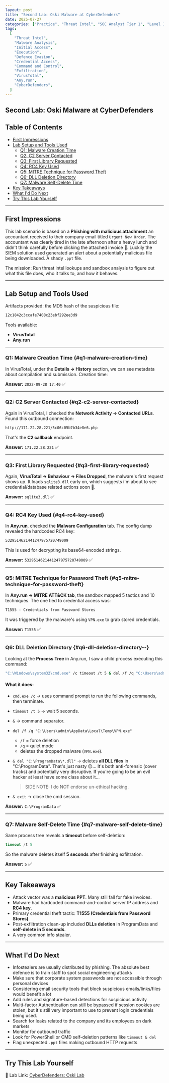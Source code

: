 ```yaml
---
layout: post
title: "Second Lab: Oski Malware at CyberDefenders"
date: 2025-07-27
categories: ["Practice", "Threat Intel", "SOC Analyst Tier 1", "Level 1"]
tags:
  [
    "Threat Intel",
    "Malware Analysis",
    "Initial Access",
    "Execution",
    "Defence Evasion",
    "Credential Access",
    "Command and Control",
    "Exfiltration",
    "VirusTotal",
    "Any.run",
    "CyberDefenders",
  ]
---
```


## Second Lab: Oski Malware at CyberDefenders

## Table of Contents

- [First Impressions](#first-impressions)
- [Lab Setup and Tools Used](#lab-setup-and-tools-used)
  - [Q1: Malware Creation Time](#q1-malware-creation-time)
  - [Q2: C2 Server Contacted](#q2-c2-server-contacted)
  - [Q3: First Library Requested](#q3-first-library-requested)
  - [Q4: RC4 Key Used](#q4-rc4-key-used)
  - [Q5: MITRE Technique for Password Theft](#q5-mitre-technique-for-password-theft)
  - [Q6: DLL Deletion Directory](#q6-dll-deletion-directory)
  - [Q7: Malware Self-Delete Time](#q7-malware-self-delete-time)
- [Key Takeaways](#key-takeaways)
- [What I'd Do Next](#what-id-do-next)
- [Try This Lab Yourself](#try-this-lab-yourself)

---

## First Impressions

This lab scenario is based on a **Phishing with malicious attachment** an accountant received to their company email titled `Urgent New Order`. The accountant was clearly tired in the late afternoon after a heavy lunch and didn't think carefully before clicking the attached invoice 🥱. Luckily the SIEM solution used generated an alert about a potentially malicious file being downloaded. A shady `.ppt` file.

The mission: Run threat intel lookups and sandbox analysis to figure out what this file does, who it talks to, and how it behaves.

---

## Lab Setup and Tools Used

Artifacts provided: the MD5 hash of the suspicious file:

```txt
12c1842c3ccafe7408c23ebf292ee3d9

```

Tools available:

- **VirusTotal**
- **Any.run**

---

### Q1: Malware Creation Time {#q1-malware-creation-time}

In VirusTotal, under the **Details -> History** section, we can see metadata about compilation and submission. Creation time:

**Answer:** `2022-09-28 17:40` ✅

---

### Q2: C2 Server Contacted {#q2-c2-server-contacted}

Again in VirusTotal, I checked the **Network Activity -> Contacted URLs**. Found this outbound connection:

```txt
http://171.22.28.221/5c06c05b7b34e8e6.php

```

That's the **C2 callback** endpoint.

**Answer:** `171.22.28.221` ✅

---

### Q3: First Library Requested {#q3-first-library-requested}

Again, **VirusTotal -> Behaviour -> Files Dropped**, the malware's first request shows up. It loads `sqlite3.dll` early on, which suggests i'm about to see credential/database related actions soon 🤔.

**Answer:** `sqlite3.dll` ✅

---

### Q4: RC4 Key Used {#q4-rc4-key-used}

In **Any.run**, checked the **Malware Configuration** tab. The config dump revealed the hardcoded RC4 key:

```txt
5329514621441247975720749009
```

This is used for decrypting its base64-encoded strings.

**Answer:** `5329514621441247975720749009` ✅

---

### Q5: MITRE Technique for Password Theft {#q5-mitre-technique-for-password-theft}

In **Any.run -> MITRE ATT&CK tab**, the sandbox mapped 5 tactics and 10 techniques. The one tied to credential access was:

```txt
T1555 - Credentials from Password Stores
```

It was triggered by the malware's using `VPN.exe` to grab stored credentials.

**Answer:** `T1555` ✅

---

### Q6: DLL Deletion Directory {#q6-dll-deletion-directory--}

Looking at the **Process Tree** in Any.run, I saw a child process executing this command:

```bash
"C:\Windows\system32\cmd.exe" /c timeout /t 5 & del /f /q "C:\Users\admin\AppData\Local\Temp\VPN.exe" & del "C:\ProgramData\*.dll" & exit
```

#### What it does:

- `cmd.exe /c` -> uses command prompt to run the following commands, then terminate.
- `timeout /t 5` -> wait 5 seconds.
- `&` -> command separator.
- `del /f /q "C:\Users\admin\AppData\Local\Temp\VPN.exe"`

  - `/f` = force deletion
  - `/q` = quiet mode
  - deletes the dropped malware (`VPN.exe`).

- `& del "C:\ProgramData\*.dll"` -> deletes **all DLL files** in "C:\ProgramData". That's just nasty 😒... It's both anti-forensic (cover tracks) and potentially very disruptive. If you're going to be an evil hacker at least have some class about it...
  > SIDE NOTE: I do NOT endorse un-ethical hacking.
- `& exit` -> close the cmd session.

**Answer:** `C:\ProgramData` ✅

---

### Q7: Malware Self-Delete Time {#q7-malware-self-delete-time}

Same process tree reveals a **timeout** before self-deletion:

```sql
timeout /t 5
```

So the malware deletes itself **5 seconds** after finishing exfiltration.

**Answer:** `5` ✅

---

## Key Takeaways

- Attack vector was a **malicious PPT**. Many still fall for fake invoices.
- Malware had hardcoded command-and-control server IP address and **RC4 key**.
- Primary credential theft tactic: **T1555 (Credentials from Password Stores)**.
- Post-exfiltration clean-up included **DLLs deletion** in ProgramData and **self-delete in 5 seconds**.
- A very common info stealer.

---

## What I'd Do Next

- Infostealers are usually distributed by phishing. The absolute best defence is to train staff to spot social engineering attacks
- Make sure that corporate system passwords are not accessible through personal devices
- Considering email security tools that block suspicious emails/links/files would benefit a lot
- Add rules and signature-based detections for suspicious activity
- Multi-factor Authentication can still be bypassed if session cookies are stolen, but it's still very important to use to prevent login credentials being used.
- Search for leaks related to the company and its employees on dark markets
- Monitor for outbound traffic
- Look for PowerShell or CMD self-deletion patterns like `timeout & del`
- Flag unexpected `.ppt` files making outbound HTTP requests

---

## Try This Lab Yourself

🔗 Lab Link: [CyberDefenders: Oski Lab](https://cyberdefenders.org/blueteam-ctf-challenges/oski/)
